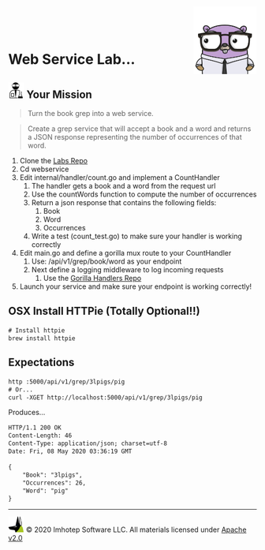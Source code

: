 <img src="../assets/gophernand.png" align="right" width="128" height="auto"/>

<br/>
<br/>
<br/>

# Web Service Lab...

## <img src="../assets/lab.png" width="auto" height="32"/> Your Mission

> Turn the book grep into a web service.

> Create a grep service that will accept a book and a word and returns a JSON response
> representing the number of occurrences of that word.

1. Clone the [Labs Repo](https://github.com/gopherland/labs2)
2. Cd webservice
3. Edit internal/handler/count.go and implement a CountHandler
   1. The handler gets a book and a word from the request url
   2. Use the countWords function to compute the number of occurrences
   3. Return a json response that contains the following fields:
      1. Book
      2. Word
      3. Occurrences
   4. Write a test (count_test.go) to make sure your handler is working correctly
4. Edit main.go and define a gorilla mux route to your CountHandler
   1. Use: /api/v1/grep/book/word as your endpoint
   2. Next define a logging middleware to log incoming requests
      1. Use the [Gorilla Handlers Repo](https://github.com/gorilla/handlers)
5. Launch your service and make sure your endpoint is working correctly!

## OSX Install HTTPie (Totally Optional!!)

```shell
# Install httpie
brew install httpie
```

## Expectations

```shell
http :5000/api/v1/grep/3lpigs/pig
# Or...
curl -XGET http://localhost:5000/api/v1/grep/3lpigs/pig
```

Produces...

```text
HTTP/1.1 200 OK
Content-Length: 46
Content-Type: application/json; charset=utf-8
Date: Fri, 08 May 2020 03:36:19 GMT

{
    "Book": "3lpigs",
    "Occurrences": 26,
    "Word": "pig"
}
```

---
<img src="../assets/imhotep_logo.png" width="32" height="auto"/> © 2020 Imhotep Software LLC.
All materials licensed under [Apache v2.0](http://www.apache.org/licenses/LICENSE-2.0)

